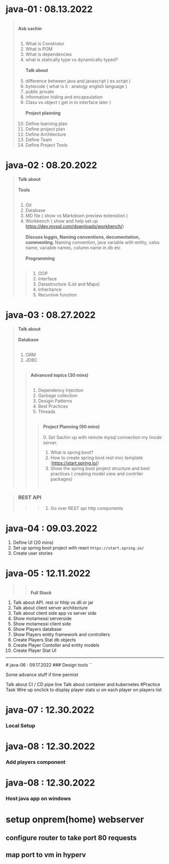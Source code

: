 # java-01 : 08.13.2022
><br><strong>   Ask sachin</strong><br><br>
> 1. What is Construtor
> 2. What is POM
> 3. What is dependencies
> 4. what is statically type vs dynamically typed?<br><br>
> <strong>Talk about</strong><br><br>
> 1. difference between java and javascript ( es script )
> 2. bytecode ( what is it : analogy english language )
> 3. public private
> 4. information hiding and encapsulation
> 5. Class vs object ( get in to interface later )<br><br>
> <strong>Project planning</strong><br><br>
> 1. Define learning plan
> 2. Define project plan
> 3. Define Architecture
> 4. Define Team
> 5. Define Project Tools


# java-02 : 08.20.2022
><strong>Talk about</strong><br><br>
><strong>Tools</strong><br><br>
>1. Git
>2. Database
>3. MD file ( show vs Markdown preview extenstion )
>4. Workbench ( show and help set up https://dev.mysql.com/downloads/workbench/)<br><br>
><strong>Discuss loggin, Naming conventions, documentation, commenting. </strong>
>Naming convention, java variable with entity, calss name, variable names, column name in db etc<br><br>
><strong>Programming</strong><br><br>
>>1. OOP
>>2. Interface
>>3. Datastructure (List and Maps)
>>4. Inheritance
>>5. Recursive function


# java-03 : 08.27.2022
><strong>Talk about<br><br>Database </strong><br><br>
>1. ORM
>2. JDBC<br><br>
>><strong>Advanced topics (30 mins)</strong><br><br>
>>1. Dependency Injection
>>2. Garbage collection
>>3. Desigin Patterns
>>4. Best Practices
>>5. Threads<br><br>
>>><strong>Project Planning (90 mins)</strong><br><br>
>>>0. Set Sachin up with remote mysql connection my linode server.
>>>1. What is spring boot?
>>>2. How to create spring boot rest mvc template (https://start.spring.io/)
>>>3. Show the spring boot project structure and best practices ( creating model view and contrller packages)<br><br>

> ### REST API
>>>1. Go over REST api http components


# java-04 : 09.03.2022

1. Define UI (20 mins)
2. Set up spring boot project with react `https://start.spring.io/`
3. Create user stories


# java-05 : 12.11.2022
>><br><strong>Full Stack</strong></br> 
1. Talk about API. rest or hhtp vs dll or jar
2. Talk about client server architecture
3. Talk about client side app vs server side
4. Show motamessi serverside
5. Show motamessi client side
1. Show Players database
1. Show Players entity framework and controllers
1. Create Players Stat db objects
1. Create Player Contoller and entity models
1. Create Player Stat UI
<hr/>
# java-06 : 09.17.2022
### Design tools
``

Some advance stuff if time permist

Talk about CI / CD pipe line 
Talk about container and kubernetes
#Practice Task
 Wire up onclick to display player stats ui on each player on players list
 
# java-07 : 12.30.2022
###  Local Setup 

# java-08 : 12.30.2022
###  Add players component

# java-08 : 12.30.2022
### Host java app on windows


# setup onprem(home) webserver
## configure router to take port 80 requests
## map port to vm in hyperv
